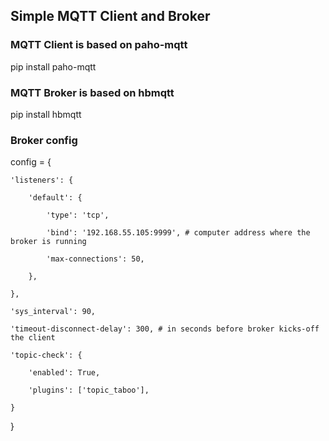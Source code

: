 ## Simple MQTT Client and Broker

### MQTT Client is based on paho-mqtt

pip install paho-mqtt

### MQTT Broker is based on hbmqtt

pip install hbmqtt


### Broker config

config = {

    'listeners': {
    
        'default': {
        
            'type': 'tcp',
            
            'bind': '192.168.55.105:9999', # computer address where the broker is running 
            
            'max-connections': 50,
            
        },
        
    },
    
    'sys_interval': 90,
    
    'timeout-disconnect-delay': 300, # in seconds before broker kicks-off the client
    
    'topic-check': {
    
        'enabled': True,
        
        'plugins': ['topic_taboo'],
        
    }
    
}

